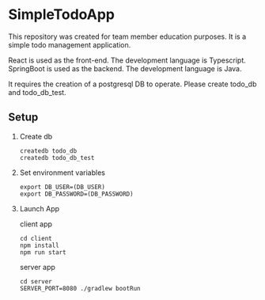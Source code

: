# SimpleTodoApp

This repository was created for team member education purposes.
It is a simple todo management application.

React is used as the front-end.
The development language is Typescript.
SpringBoot is used as the backend.
The development language is Java.

It requires the creation of a postgresql DB to operate.
Please create todo_db and todo_db_test.

## Setup

1. Create db

    ```shell
    createdb todo_db
    createdb todo_db_test
    ```

1. Set environment variables

    ```shell
   export DB_USER=(DB_USER)
   export DB_PASSWORD=(DB_PASSWORD)
    ```
1. Launch App

   client app
   ```shell
   cd client
   npm install
   npm run start
   ```
   
   server app
   ```shell
   cd server
   SERVER_PORT=8080 ./gradlew bootRun
   ```
